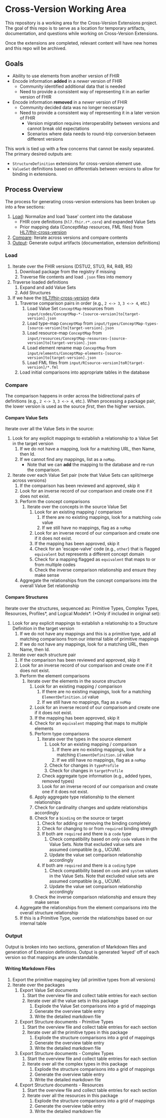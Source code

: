 # Cross-Version Working Area

This repository is a working area for the Cross-Version Extensions project.  The goal of this repo is to serve as a location for temporary artifacts, documentation, and questions while working on Cross-Version Extensions.

Once the extensions are completed, relevant content will have new homes and this repo will be archived.

## Goals

* Ability to use elements from another version of FHIR
* Encode information **added** in a *newer* version of FHIR
  * Community identified additional data that is needed
  * Need to provide a consistent way of representing it in an earlier version of FHIR
* Encode information **removed** in a *newer* version of FHIR
  * Community decided data was no longer necessary
  * Need to provide a consistent way of representing it in a later version of FHIR
    * Version migration requires interoperability between versions and cannot break old expectations
    * Scenarios where data needs to round-trip conversion between different versions


This work is tied up with a few concerns that cannot be easily separated. The primary desired outputs are:
* `StructureDefinition` extensions for cross-version element use.
* `ValueSet` definitions based on differentials between versions to allow for binding in extensions.

## Process Overview

The process for generating cross-version extensions has been broken up into a few sections:
1. [Load](#load): Normalize and load 'base' content into the database
    * FHIR core definitions (`hl7.fhir.r*.core`) and expanded Value Sets
    * Prior mapping data (ConceptMap resources, FML files) from [HL7/fhir-cross-version](https://github.com/HL7/fhir-cross-version)
1. [Compare](#compare): Iterate across versions and compare contents
1. [Output](#output): Generate output artifacts (documentation, extension definitions)

### Load

1. Iterate over the FHIR versions (DSTU2, STU3, R4, R4B, R5)
    1. Download package from the registry if missing
    1. Traverse file contents and load `.json` files into memory
1. Traverse loaded definitions
    1. Expand and add Value Sets
    1. Add Structures
1. If we have the [HL7/fhir-cross-version](https://github.com/HL7/fhir-cross-version) data
    1. Traverse comparison pairs in order (e.g., `2 <-> 3`, `3 <-> 4`, etc.)
        1. Load Value Set `ConceptMap` resources from `input/codes/ConceptMap-*-[source-version]to[target-version].json`
        1. Load type-map `ConceptMap` from `input/types/ConceptMap-types-[source-version]to[target-version].json`
        1. Load resource-map `ConceptMap` from `input/resources/ConceptMap-resources-[source-version]to[target-version].json`
        1. Load element rename map `ConceptMap` from `input/elements/ConceptMap-elements-[source-version]to[target-version].json`
        1. Load FML files from `input/R[source-version]toR[target-version]/*.fml`
    1. Load initial comparisons into appropriate tables in the database

### Compare

The comparison happens in order across the bidirectional pairs of definitions (e.g., `2 <-> 3`, `3 <-> 4`, etc.).
When processing a package pair, the lower version is used as the source _first_, then the higher version.

#### Compare Value Sets

Iterate over all the Value Sets in the source:
1. Look for any explicit mappings to establish a relationship to a Value Set in the target version
    1. If we do not have a mapping, look for a matching URL, then Name, then Id.
    1. If we cannot find any mappings, list as a `noMap`.
        * Note that we can **add** the mapping to the database and re-run the comparison.
1. Iterate over each Value Set pair (note that Value Sets can split/merge across versions)
    1. If the comparison has been reviewed and approved, skip it
    1. Look for an inverse record of our comparison and create one if it does not exist.
    1. Perform the concept comparisons
        1. Iterate over the concepts in the source Value Set
            1. Look for an existing mapping / comparison
                1. If there are no existing mappings, look for a matching `code` value
                1. If we still have no mappings, flag as a `noMap`
            1. Look for an inverse record of our comparison and create one if it does not exist.
            1. If the mapping has been approved, skip it
            1. Check for an 'escape-valve' code (e.g., `other`) that is flagged `equivalent` but represents a different concept domain
            1. Check for a mapping flagged as `equivalent` that maps to or from multiple codes
            1. Check the inverse comparison relationship and ensure they make sense
    1. Aggregate the relationships from the concept comparisons into the overall Value Set relationship

#### Compare Structures

Iterate over the structures, sequenced as: Primitive Types, Complex Types, Resources, Profiles*, and Logical Models*. (*Only if included in original set):
1. Look for any explicit mappings to establish a relationship to a Structure Definition in the target version
    1. If we do not have any mappings and this is a primitive type, add all matching comparisons from our internal table of primitive mappings
    1. If we do not have any mappings, look for a matching URL, then Name, then Id.
1. Iterate over each structure pair
    1. If the comparison has been reviewed and approved, skip it
    1. Look for an inverse record of our comparison and create one if it does not exist.
    1. Perform the element comparisons
        1. Iterate over the elements in the source structure
            1. Look for an existing mapping / comparison
                1. If there are no existing mappings, look for a matching `ElementDefinition.id` value
                1. If we still have no mappings, flag as a `noMap`
            1. Look for an inverse record of our comparison and create one if it does not exist.
            1. If the mapping has been approved, skip it
            1. Check for an `equivalent` mapping that maps to multiple elements
            1. Perform type comparisons
                1. Iterate over the types in the source element
                    1. Look for an existing mapping / comparison
                        1. If there are no existing mappings, look for a matching `ElementDefinition.id` value
                        1. If we still have no mappings, flag as a `noMap`
                    1. Check for changes in `typeProfile`
                    1. Check for changes in `targetProfile`
                1. Check aggregate type information (e.g., added types, removed types)
                1. Look for an inverse record of our comparison and create one if it does not exist.
            1. Apply aggregate type relationship to the element relationships
            1. Check for cardinality changes and update relationships accordingly
            1. Check for a `binding` on the source or target
                1. Check for adding or removing the binding completely
                1. Check for changing to or from `required` binding strength
                1. If both are `required` and there is a `code` type
                    1. Check compatibility based on _only_ `code` values in the Value Sets. Note that excluded value sets are assumed compatible (e.g., UCUM).
                    1. Update the value set comparison relationship accordingly
                1. If both are `required` and there is a `coding` type
                    1. Check compatibility based on `code` and `system` values in the Value Sets. Note that excluded value sets are assumed compatible (e.g., UCUM).
                    1. Update the value set comparison relationship accordingly
            1. Check the inverse comparison relationship and ensure they make sense
    1. Aggregate the relationships from the element comparisons into the overall structure relationship
    1. If this is a Primitive Type, override the relationships based on our internal table

### Output

Output is broken into two sections, generation of Markdown files and generation of Extension definitions.
Output is generated 'keyed' off of each version so that mappings are understandable.

#### Writing Markdown Files

1. Export the primitive mapping key (all primitive types from all versions)
1. Iterate over the packages
    1. Export Value Set documents
        1. Start the overview file and collect table entries for each section
        1. Iterate over all the value sets in this package
            1. Explode the Value Set comparisons into a grid of mappings
            1. Generate the overview table entry
            1. Write the detailed markdown file
    1. Export Structure documents - Primitive Types
        1. Start the overview file and collect table entries for each section
        1. Iterate over all the primitive types in this package
            1. Explode the structure comparisons into a grid of mappings
            1. Generate the overview table entry
            1. Write the detailed markdown file
    1. Export Structure documents - Complex Types
        1. Start the overview file and collect table entries for each section
        1. Iterate over all the complex types in this package
            1. Explode the structure comparisons into a grid of mappings
            1. Generate the overview table entry
            1. Write the detailed markdown file
    1. Export Structure documents - Resources
        1. Start the overview file and collect table entries for each section
        1. Iterate over all the resources in this package
            1. Explode the structure comparisons into a grid of mappings
            1. Generate the overview table entry
            1. Write the detailed markdown file


